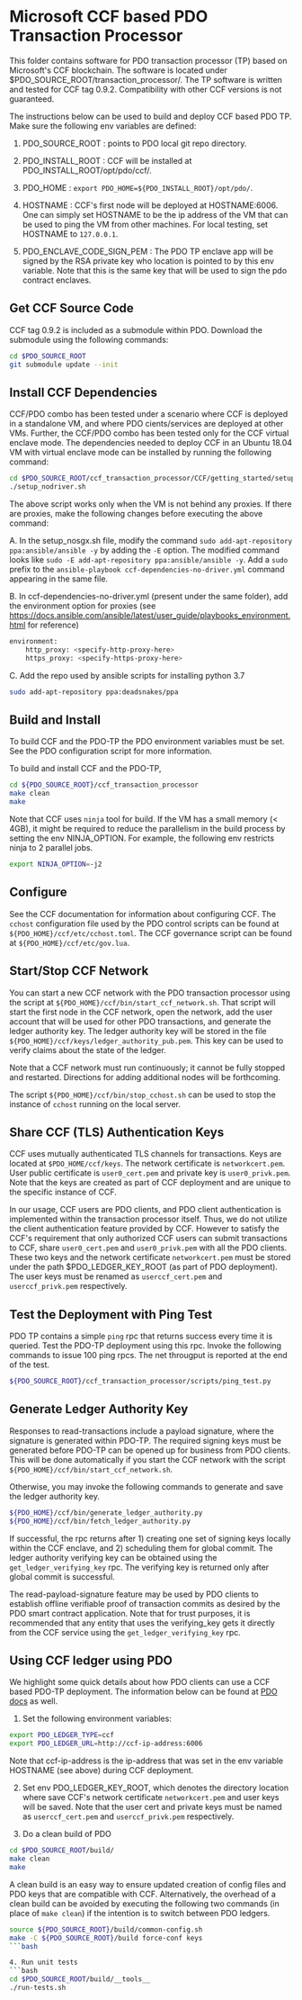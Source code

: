 <!---
Licensed under Creative Commons Attribution 4.0 International License
https://creativecommons.org/licenses/by/4.0/
--->

# Microsoft CCF based PDO Transaction Processor

This folder contains software for PDO transaction processor (TP) based
on Microsoft's CCF blockchain.  The software is located under
$PDO_SOURCE_ROOT/transaction_processor/. The TP software is written and
tested for CCF tag 0.9.2. Compatibility with other CCF versions is not
guaranteed.

The instructions below  can be used to build and deploy CCF based PDO
TP. Make sure the following env variables are defined:

1) PDO_SOURCE_ROOT : points to PDO local git repo directory.

2) PDO_INSTALL_ROOT : CCF will be installed at PDO_INSTALL_ROOT/opt/pdo/ccf/.

3) PDO_HOME : `export PDO_HOME=${PDO_INSTALL_ROOT}/opt/pdo/`.

4) HOSTNAME : CCF's first node will be deployed at HOSTNAME:6006. One can simply set HOSTNAME to be the ip address
of the VM that can be used to ping the VM from other machines. For local testing, set HOSTNAME to `127.0.0.1`.

5) PDO_ENCLAVE_CODE_SIGN_PEM : The PDO TP enclave app will be signed by the RSA private key
who location is pointed to by this env variable. Note that this is the same key that will be
used to sign the pdo contract enclaves.

## Get CCF Source Code

CCF tag 0.9.2 is included as a submodule within PDO. Download the
submodule using the following commands:

```bash
cd $PDO_SOURCE_ROOT
git submodule update --init
```

## Install CCF Dependencies

CCF/PDO combo has been tested under a scenario where CCF is deployed in
a standalone VM, and where PDO cients/services are deployed at other VMs.
Further, the CCF/PDO combo has been tested only for the CCF virtual enclave mode.
The dependencies needed to deploy CCF in an Ubuntu 18.04 VM with virtual enclave mode can be installed by running
the following command:

```bash
cd $PDO_SOURCE_ROOT/ccf_transaction_processor/CCF/getting_started/setup_vm/
./setup_nodriver.sh
```

The above script works only when the VM is not behind any proxies. If
there are proxies, make the following changes before executing the above
command:

A. In the setup_nosgx.sh file, modify the command
`sudo add-apt-repository ppa:ansible/ansible -y`
by adding the `-E` option. The modified command looks like
`sudo -E add-apt-repository ppa:ansible/ansible -y`.
Add a `sudo` prefix to the
`ansible-playbook ccf-dependencies-no-driver.yml`
command appearing in the same file.

B. In ccf-dependencies-no-driver.yml (present under the same folder),
add the environment option for proxies (see
https://docs.ansible.com/ansible/latest/user_guide/playbooks_environment.html
for reference)

```bash
environment:
    http_proxy: <specify-http-proxy-here>
    https_proxy: <specify-https-proxy-here>
```

C. Add the repo used by ansible scripts for installing python 3.7

```bash
sudo add-apt-repository ppa:deadsnakes/ppa
```

## Build and Install

To build CCF and the PDO-TP the PDO environment variables must be
set. See the PDO configuration script for more information.

To build and install CCF and the PDO-TP,
```bash
cd ${PDO_SOURCE_ROOT}/ccf_transaction_processor
make clean
make
```

Note that CCF uses `ninja` tool for build. If the VM has a small memory (< 4GB), it might be required to reduce the parallelism in the build process by setting the env NINJA_OPTION. For example, the following env restricts ninja
to 2 parallel jobs.

```bash
export NINJA_OPTION=-j2
```

## Configure

See the CCF documentation for information about configuring CCF. The
`cchost` configuration file used by the PDO control scripts can be found
at `${PDO_HOME}/ccf/etc/cchost.toml`. The CCF governance script can be
found at `${PDO_HOME}/ccf/etc/gov.lua`.


## Start/Stop CCF Network

You can start a new CCF network with the PDO transaction processor using
the script at `${PDO_HOME}/ccf/bin/start_ccf_network.sh`. That script
will start the first node in the CCF network, open the network, add the
user account that will be used for other PDO transactions, and generate
the ledger authority key. The ledger authority key will be stored in the
file `${PDO_HOME}/ccf/keys/ledger_authority_pub.pem`. This key can be
used to verify claims about the state of the ledger.

Note that a CCF network must run continuously; it cannot be fully
stopped and restarted. Directions for adding additional nodes will be
forthcoming.

The script `${PDO_HOME}/ccf/bin/stop_cchost.sh` can be used to stop the
instance of `cchost` running on the local server.

## Share CCF (TLS) Authentication Keys

CCF uses mutually authenticated TLS channels for transactions. Keys are
located at `$PDO_HOME/ccf/keys`. The network certificate is
`networkcert.pem`. User public certificate is `user0_cert.pem` and
private key is `user0_privk.pem`.  Note that the keys are created as
part of CCF deployment and are unique to the specific instance of CCF.

In our usage, CCF users are PDO clients, and PDO client authentication
is implemented within the transaction processor itself. Thus, we do not
utilize the client authentication feature provided by CCF. However to
satisfy the CCF's requirement that only authorized CCF users can submit
transactions to CCF, share `user0_cert.pem` and `user0_privk.pem` with
all the PDO clients. These two keys and the network certificate
`networkcert.pem` must be stored under the path $PDO_LEDGER_KEY_ROOT (as part of
PDO deployment). The user keys must be renamed as `userccf_cert.pem` and
`userccf_privk.pem` respectively.

## Test the Deployment with Ping Test

PDO TP contains a simple `ping` rpc that returns success every time it
is queried. Test the PDO-TP deployment using this rpc. Invoke the
following commands to issue 100 ping rpcs. The net througput is reported
at the end of the test.

```bash
${PDO_SOURCE_ROOT}/ccf_transaction_processor/scripts/ping_test.py
```

## Generate Ledger Authority Key

Responses to read-transactions include a payload signature, where the
signature is generated within PDO-TP.  The required signing keys must be
generated before PDO-TP can be opened up for business from PDO
clients. This will be done automatically if you start the CCF network
with the script `${PDO_HOME}/ccf/bin/start_ccf_network.sh`.

Otherwise, you may invoke the following commands to generate and save
the ledger authority key.

```bash
${PDO_HOME}/ccf/bin/generate_ledger_authority.py
${PDO_HOME}/ccf/bin/fetch_ledger_authority.py
```

If successful, the rpc returns after 1) creating one set of signing keys
locally within the CCF enclave, and 2) scheduling them for global
commit. The ledger authority verifying key can be obtained using the
`get_ledger_verifying_key` rpc. The verifying key is returned only after
global commit is successful.

The read-payload-signature feature may be used by PDO clients to
establish offline verifiable proof of transaction commits as desired by
the PDO smart contract application. Note that for trust purposes, it is
recommended that any entity that uses the verifying_key gets it directly
from the CCF service using the `get_ledger_verifying_key` rpc.

## Using CCF ledger using PDO

We highlight some quick details about how PDO clients can use a CCF
based PDO-TP deployment. The information below can be found at
[PDO docs](../docs) as well.

1. Set the following environment variables:

```bash
export PDO_LEDGER_TYPE=ccf
export PDO_LEDGER_URL=http://ccf-ip-address:6006
```

Note that ccf-ip-address is the ip-address that was set in the env variable HOSTNAME (see above) during CCF
deployment. 

2. Set env PDO_LEDGER_KEY_ROOT, which denotes the directory location
    where save CCF's network certificate `networkcert.pem` and user keys
    will be saved. Note that the user cert and private keys must be named as
    `userccf_cert.pem` and `userccf_privk.pem` respectively.

3. Do a clean build of PDO

```bash
cd $PDO_SOURCE_ROOT/build/
make clean
make
```

A clean build is an easy way to ensure updated creation of config files
and PDO keys that are compatible with CCF. Alternatively, the overhead of a clean build
can be avoided by executing the following two commands (in place of `make clean`) if
the intention is to switch between PDO ledgers.

```bash
source ${PDO_SOURCE_ROOT}/build/common-config.sh
make -C ${PDO_SOURCE_ROOT}/build force-conf keys
```bash

4. Run unit tests
```bash
cd $PDO_SOURCE_ROOT/build/__tools__
./run-tests.sh
```
